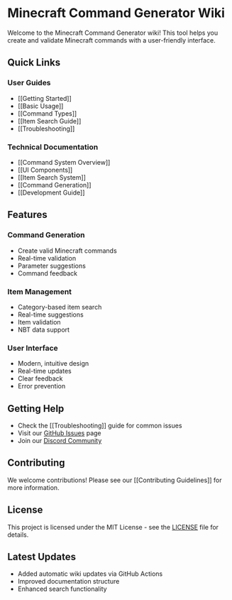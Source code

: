 # Minecraft Command Generator Wiki

Welcome to the Minecraft Command Generator wiki! This tool helps you create and validate Minecraft commands with a user-friendly interface.

## Quick Links

### User Guides
- [[Getting Started]]
- [[Basic Usage]]
- [[Command Types]]
- [[Item Search Guide]]
- [[Troubleshooting]]

### Technical Documentation
- [[Command System Overview]]
- [[UI Components]]
- [[Item Search System]]
- [[Command Generation]]
- [[Development Guide]]

## Features

### Command Generation
- Create valid Minecraft commands
- Real-time validation
- Parameter suggestions
- Command feedback

### Item Management
- Category-based item search
- Real-time suggestions
- Item validation
- NBT data support

### User Interface
- Modern, intuitive design
- Real-time updates
- Clear feedback
- Error prevention

## Getting Help

- Check the [[Troubleshooting]] guide for common issues
- Visit our [GitHub Issues](https://github.com/ShockerAttack01/MinecraftCommandGenerator/issues) page
- Join our [Discord Community](https://discord.gg/your-invite-link)

## Contributing

We welcome contributions! Please see our [[Contributing Guidelines]] for more information.

## License

This project is licensed under the MIT License - see the [LICENSE](https://github.com/ShockerAttack01/MinecraftCommandGenerator/blob/main/LICENSE) file for details.

## Latest Updates
- Added automatic wiki updates via GitHub Actions
- Improved documentation structure
- Enhanced search functionality 